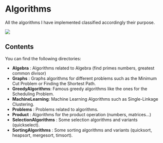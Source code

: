 # Algorithms

All the algorithms I have implemented classified accordingly their purpose.

![](https://img.shields.io/badge/subject-Algorithms-blue.svg)

## Contents

You can find the following directories:

- **Algebra** : Algorithms related to Algebra (find primes numbers, greatest common divisor)
- **Graphs** : Graphs algorithms for different problems such as the Minimum Cut Problem or Finding the Shortest Path.
- **GreedyAlgorithms**: Famous greedy algorithms like the ones for the Scheduling Problem.
- **MachineLearning**: Machine Learning Algorithms such as Single-Linkage Clustering.
- **Problems** : Problems related to algorithms.
- **Product** : Algorithms for the product operation (numbers, matrices...)
- **SelectionAlgorithms** : Some selection algorithms and variants (quickselect).
- **SortingAlgorithms** : Some sorting algorithms and variants (quicksort, heapsort, mergesort, timsort).
